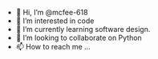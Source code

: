 - 👋 Hi, I’m @mcfee-618
- 👀 I’m interested in code
- 🌱 I’m currently learning software design.
- 💞️ I’m looking to collaborate on Python
- 📫 How to reach me ...

<!---
mcfee-618/mcfee-618 is a ✨ special ✨ repository because its `README.md` (this file) appears on your GitHub profile.
You can click the Preview link to take a look at your changes.
--->
